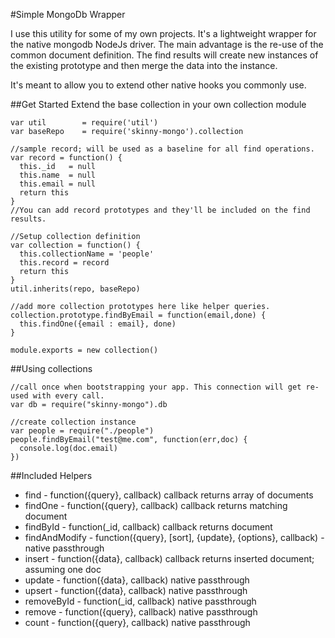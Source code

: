 #Simple MongoDb Wrapper

I use this utility for some of my own projects. It's a lightweight wrapper for the native mongodb NodeJs driver. The main advantage is the re-use of the common document definition. The find results will create new instances of the existing prototype and then merge the data into the instance.

It's meant to allow you to extend other native hooks you commonly use.

##Get Started
Extend the base collection in your own collection module

    var util        = require('util')
    var baseRepo    = require('skinny-mongo').collection

    //sample record; will be used as a baseline for all find operations.
    var record = function() {
      this._id   = null
      this.name  = null
      this.email = null
      return this
    }
    //You can add record prototypes and they'll be included on the find results.

    //Setup collection definition
    var collection = function() {
      this.collectionName = 'people'
      this.record = record
      return this
    }
    util.inherits(repo, baseRepo)

    //add more collection prototypes here like helper queries.
    collection.prototype.findByEmail = function(email,done) {
      this.findOne({email : email}, done)
    }

    module.exports = new collection()

##Using collections

    //call once when bootstrapping your app. This connection will get re-used with every call.
    var db = require("skinny-mongo").db

    //create collection instance
    var people = require("./people")
    people.findByEmail("test@me.com", function(err,doc) {
      console.log(doc.email)
    })


##Included Helpers

 - find          - function({query}, callback) callback returns array of documents
 - findOne       - function({query}, callback) callback returns matching document
 - findById      - function(_id, callback) callback returns document
 - findAndModify - function({query}, [sort], {update}, {options}, callback) - native passthrough
 - insert        - function({data}, callback)  callback returns inserted document; assuming one doc
 - update        - function({data}, callback)  native passthrough
 - upsert        - function({data}, callback)  native passthrough
 - removeById    - function(_id, callback) native passthrough
 - remove        - function({query}, callback) native passthrough
 - count         - function({query}, callback) native passthrough
